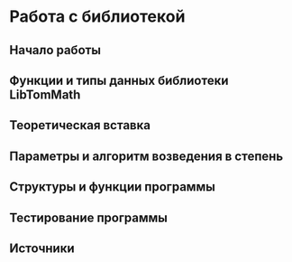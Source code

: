 # Работа с библиотекой

## Начало работы

## Функции и типы данных библиотеки LibTomMath

## Теоретическая вставка

## Параметры и алгоритм возведения в степень

## Структуры и функции программы

## Тестирование программы

## Источники

